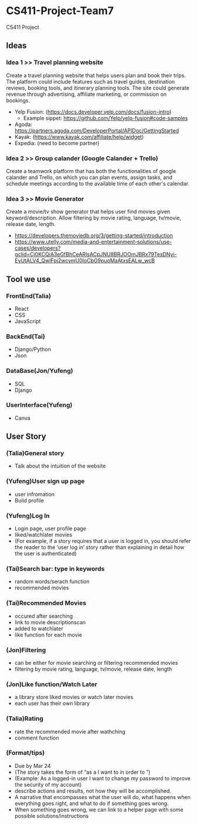 # CS411-Project-Team7
CS411 Project

## Ideas

### Idea 1 >> Travel planning website

Create a travel planning website that helps users plan and book their trips. The platform could include features such as travel guides, destination reviews, booking tools, and itinerary planning tools. The site could generate revenue through advertising, affiliate marketing, or commission on bookings.
* Yelp Fusion: (https://docs.developer.yelp.com/docs/fusion-intro)
  * Example sippet: https://github.com/Yelp/yelp-fusion#code-samples
* Agoda: https://partners.agoda.com/DeveloperPortal/APIDoc/GettingStarted
* Kayak: (https://www.kayak.com/affiliate/help/widget)
* Expedia: (need to become partner)


### Idea 2 >> Group calander (Google Calander + Trello)

Create a teamwork platform that has both the functionalities of google calander and Trello, on which you can plan events, assign tasks, and schedule meetings according to the available time of each other's calendar. 


### Idea 3 >> Movie Generator

Create a movie/tv show generator that helps user find movies given keyword/description. Allow filtering by movie rating, language, tv/movie, release date, length.
* https://developers.themoviedb.org/3/getting-started/introduction
* https://www.utelly.com/media-and-entertainment-solutions/use-cases/developers?gclid=Cj0KCQiA3eGfBhCeARIsACpJNU8BRJOOmJBRx79TesDNyi-EyUtALV4_QwIFpj2wcymU0IoCbG9puoMaAtxsEALw_wcB

## Tool we use

### FrontEnd(Talia)
* React
* CSS
* JavaScript

### BackEnd(Tai)
* Django/Python
* Json

### DataBase(Jon/Yufeng)
* SQL
* Django

### UserInterface(Yufeng)
* Canva

## User Story

### (Talia)General story
 * Talk about the intuition of the website

### (Yufeng)User sign up page
 * user infromation
 * Build profile

### (Yufeng)Log In 
 * Login page, user profile page 
 * liked/watchlater movies
 * (For example, if a story requires that a user is logged in, you should refer the reader to the ‘user log in’ story rather than explaining in detail how the user is authenticated)

### (Tai)Search bar: type in keywords
 * random words/serach function 
 * recommended movies 

### (Tai)Recommended Movies
 * occured after searching
 * link to movie descriptionscan
 * added to watchlater
 * like function for each movie

### (Jon)Filtering
 * can be either for movie searching or filtering recommended movies
 * filtering by movie rating, language, tv/movie, release date, length

### (Jon)Like function/Watch Later
 * a library store liked movies or watch later movies
 * each user has their own library

### (Talia)Rating
 * rate the recommended movie after wathching 
 * comment function 

### (Format/tips)
 * Due by Mar 24
 * (The story takes the form of “as a I want to in order to ”)
 * (Example: As a logged-in user I want to change my password to improve the security of my account)
 * describe actions and results, not how they will be accomplished.
 * A narrative that encompasses what the user will do, what happens when everything goes right, and what to do if something goes wrong.
  * When something goes wrong, we can link to a helper page with some possible solutions/instructions

